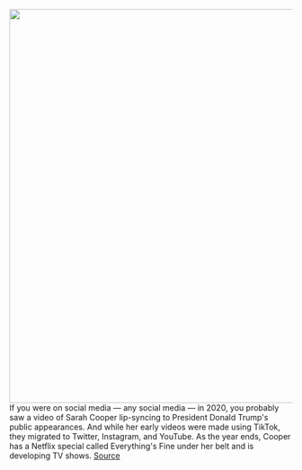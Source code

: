 <img src='https://cdn.vox-cdn.com/thumbor/nUtXMfepdm6yff0a3m8PoqXFlTE=/0x0:3600x2400/1200x675/filters:focal(1512x912:2088x1488)/cdn.vox-cdn.com/uploads/chorus_image/image/68547089/SCEF_Unit_06181R.0.jpg' width='700px' /><br/>
If you were on social media — any social media — in 2020, you probably saw a video of Sarah Cooper lip-syncing to President Donald Trump's public appearances. And while her early videos were made using TikTok, they migrated to Twitter, Instagram, and YouTube. As the year ends, Cooper has a Netflix special called Everything's Fine under her belt and is developing TV shows.
<a href='https://www.theverge.com/22160107/sarah-cooper-2020-trump-lip-sync-netflix-tiktok'> Source <a/>